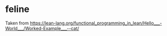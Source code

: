 # feline

Taken from https://lean-lang.org/functional_programming_in_lean/Hello___-World___/Worked-Example___--cat/
